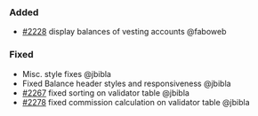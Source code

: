 ### Added

- [\#2228](https://github.com/cosmos/voyager/issues/2228) display balances of vesting accounts @faboweb

### Fixed

- Misc. style fixes @jbibla
- Fixed Balance header styles and responsiveness @jbibla
- [\#2267](https://github.com/cosmos/voyager/issues/2267) fixed sorting on validator table @jbibla
- [\#2278](https://github.com/cosmos/voyager/issues/2278) fixed commission calculation on validator table @jbibla
